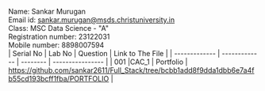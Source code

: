 Name: Sankar Murugan                                                                              
Email id: sankar.murugan@msds.christuniversity.in                                                                              
Class: MSC Data Science - "A"                                                                                                                         
Registration number: 23122031                                                                                                                        
Mobile number: 8898007594                                                                                                           
| Serial No     | Lab No        | Question   | Link to The File  |
| ------------- | ------------- | --------   | ----------------  |
|  001          |CAC_1      | Portfolio           | https://github.com/sankar2611/Full_Stack/tree/bcbb1add8f9dda1dbb6e7a4fb55cd193bcff1fba/PORTFOLIO |
